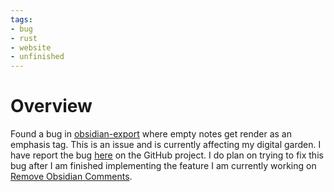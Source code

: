 ```yaml
---
tags:
- bug
- rust
- website
- unfinished
---
```


# Overview

Found a bug in [obsidian-export](../../08%20-%20Tech%20I%20Use/Obsidian/obsidian-export.md) where empty notes get render as an emphasis tag. This is an issue and is currently affecting my digital garden. I have report the bug [here](https://github.com/zoni/obsidian-export/issues/267) on the GitHub project. I do plan on trying to fix this bug after I am finished implementing the feature I am currently working on [Remove Obsidian Comments](../../01%20-%20Projects/obsidian-export-fork.md#remove-obsidian-comments).
